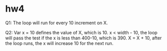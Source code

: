 # hw4

Q1: The loop will run for every 10 increment on X. 

Q2: Var x = 10 defines the value of X, which is 10.
    x < width - 10, the loop will pass the test if the x is less than 400-10, which is 390.
    X = X + 10, after the loop runs, the x will increase 10 for the next run. 
    
